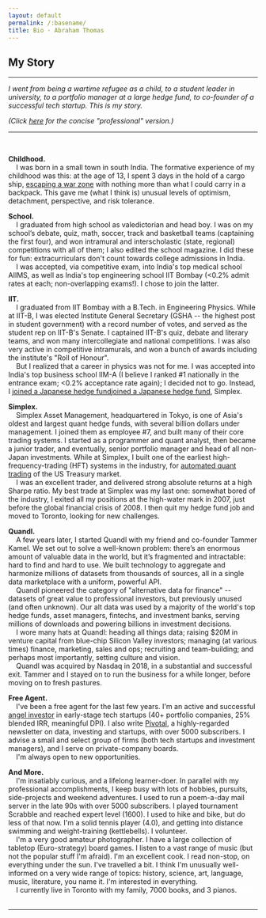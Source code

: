 ```yaml
---
layout: default
permalink: /:basename/
title: Bio · Abraham Thomas
---
```

## My Story

----

*I went from being a wartime refugee as a child, to a student leader in university, to a portfolio manager at a large hedge fund, to co-founder of a successful tech startup.  This is my story.*

*(Click [here](/blurb) for the concise "professional" version.)*

---

<br/>

**Childhood.**  
&nbsp; &nbsp; I was born in a small town in south India.  The formative experience of my childhood was this: at the age of 13, I spent 3 days in the hold of a cargo ship, <a href="https://x.com/athomasq/status/1289957976749428740" target="_blank" rel="noopener noreferrer">escaping a war zone</a> with nothing more than what I could carry in a backpack.  This gave me (what I think is) unusual levels of optimism, detachment, perspective, and risk tolerance.

**School.**  
&nbsp; &nbsp; I graduated from high school as valedictorian and head boy.  I was on my school’s debate, quiz, math, soccer, track and basketball teams (captaining the first four), and won intramural and interscholastic (state, regional) competitions with all of them; I also edited the school magazine.  I did these for fun: extracurriculars don't count towards college admissions in India.  
&nbsp; &nbsp; I was accepted, via competitive exam, into India's top medical school AIIMS, as well as India's top engineering school IIT Bombay (<0.2% admit rates at each; non-overlapping exams!).  I chose to join the latter.

**IIT.**  
&nbsp; &nbsp; I graduated from IIT Bombay with a B.Tech. in Engineering Physics.  While at IIT-B, I was elected Institute General Secretary (GSHA -- the highest post in student government) with a record number of votes, and served as the student rep on IIT-B's Senate. I captained IIT-B's quiz, debate and literary teams, and won many intercollegiate and national competitions. I was also very active in competitive intramurals, and won a bunch of awards including the institute's "Roll of Honour".  
&nbsp; &nbsp; But I realized that a career in physics was not for me.  I was accepted into India's top business school IIM-A (I believe I ranked #1 nationally in the entrance exam; <0.2% acceptance rate again); I decided not to go.  Instead, I <a href="https://abrahamthomas.info/the-accidental-investor/" target="_blank" rel="noopener noreferrer">joined a Japanese hedge fund</a>[joined a Japanese hedge fund](/the-accidental-investor), Simplex.

**Simplex.**  
&nbsp; &nbsp; Simplex Asset Management, headquartered in Tokyo, is one of Asia's oldest and largest quant hedge funds, with several billion dollars under management.  I joined them as employee #7, and built many of their core trading systems.  I started as a programmer and quant analyst, then became a junior trader, and eventually, senior portfolio manager and head of all non-Japan investments.  While at Simplex, I built one of the earliest high-frequency-trading (HFT) systems in the industry, for <a href="https://pivotal.substack.com/p/ahead-of-the-yield-curve" target="_blank" rel="noopener noreferrer">automated quant trading</a> of the US Treasury market.   
&nbsp; &nbsp; I was an excellent trader, and delivered strong absolute returns at a high Sharpe ratio.  My best trade at Simplex was my last one: somewhat bored of the industry, I exited all my positions at the high-water mark in 2007, just before the global financial crisis of 2008.  I then quit my hedge fund job and moved to Toronto, looking for new challenges.

**Quandl.**  
&nbsp; &nbsp; A few years later, I started Quandl with my friend and co-founder Tammer Kamel.  We set out to solve a well-known problem: there’s an enormous amount of valuable data in the world, but it’s fragmented and intractable: hard to find and hard to use.  We built technology to aggregate and harmonize millions of datasets from thousands of sources, all in a single data marketplace with a uniform, powerful API.  
&nbsp; &nbsp; Quandl pioneered the category of "alternative data for finance" -- datasets of great value to professional investors, but previously unused (and often unknown).  Our alt data was used by a majority of the world's top hedge funds, asset managers, fintechs, and investment banks, serving millions of downloads and powering billions in investment decisions.   
&nbsp; &nbsp; I wore many hats at Quandl: heading all things data; raising $20M in venture capital from blue-chip Silicon Valley investors; managing (at various times) finance, marketing, sales and ops; recruiting and team-building; and perhaps most importantly, setting culture and vision.  
&nbsp; &nbsp; Quandl was acquired by Nasdaq in 2018, in a substantial and successful exit.  Tammer and I stayed on to run the business for a while longer, before moving on to fresh pastures.

**Free Agent.**  
&nbsp; &nbsp; I've been a free agent for the last few years.  I'm an active and successful <a href="https://abrahamthomas.info/investing/" target="_blank" rel="noopener noreferrer">angel investor</a> in early-stage tech startups (40+ portfolio companies, 25% blended IRR, meaningful DPI).  I also write <a href="https://pivotal.substack.com/about" target="_blank" rel="noopener noreferrer">Pivotal</a>, a highly-regarded newsletter on data, investing and startups, with over 5000 subscribers.  I advise a small and select group of firms (both tech startups and investment managers), and I serve on private-company boards.  
&nbsp; &nbsp; I'm always open to new opportunities.

**And More.**  
&nbsp; &nbsp; I'm insatiably curious, and a lifelong learner-doer.  In parallel with my professional accomplishments, I keep busy with lots of hobbies, pursuits, side-projects and weekend adventures.  I used to run a poem-a-day mail server in the late 90s with over 5000 subscribers.  I played tournament Scrabble and reached expert level (1600).  I used to hike and bike, but do less of that now.  I'm a solid tennis player (4.0), and getting into distance swimming and weight-training (kettlebells).  I volunteer.  
&nbsp; &nbsp; I'm a very good amateur photographer.  I have a large collection of tabletop (Euro-strategy) board games.  I listen to a vast range of music (but not the popular stuff I'm afraid).  I'm an excellent cook.  I read non-stop, on everything under the sun.  I've travelled a bit.  I think I'm unusually well-informed on a very wide range of topics: history, science, art, language, music, literature, you name it.  I'm interested in everything.  
&nbsp; &nbsp; I currently live in Toronto with my family, 7000 books, and 3 pianos.  <span style="color: white;">Also, I know how to use an Oxford comma.</span>


----

<br/>
<br/>
<br/>


<!--
freshie of the year (cult)
insti roll of honour (cult)
hostel cult scroll

hostel lit secy
institute lit secy + best office bearer
gsha + senate rep

gymkhana constitution
campus internet

editor - technik, 2mn, binoc (x2), insight
organizer - quiz club, debate club, scrabble club

cg comp mood-i (x2)
deans rep tech fest
cl malhar (x2)

won lit trophy 4 years -- dominant
won debate trophy 3 of 4 years
won cult gc 2 of 4 years

won best script (paf) 4 years
won best paf 3 of 4 years
wrote, directed, voiced final year paf -- swept awards


won iitm main q (lone wolf), malhar main q, iitb main q
quiz summit (sid basu)
lots of other intercollegiate quiz, debate comps
also logic / alu comps, essays and cw

senior hostel teams: basky, track, soccer
insti team basky (declined)

cat topper
-->
